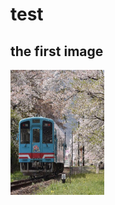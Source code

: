 # test
## the first image
<img src="https://github.com/Chungjade/test/blob/master/blossoms.jpg" width="150" height="200" alt="flower"/>
